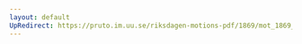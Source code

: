 ```yaml
---
layout: default
UpRedirect: https://pruto.im.uu.se/riksdagen-motions-pdf/1869/mot_1869__fk__6/mot_1869__fk__6-001.pdf
---
```

